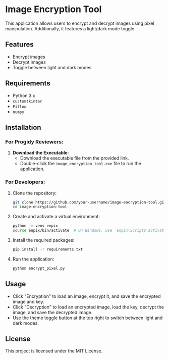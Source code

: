 # Image Encryption Tool

This application allows users to encrypt and decrypt images using pixel manipulation. Additionally, it features a light/dark mode toggle.

## Features
- Encrypt images
- Decrypt images
- Toggle between light and dark modes

## Requirements
- Python 3.x
- `customtkinter`
- `Pillow`
- `numpy`

## Installation

### For Progidy Reviewers:

1. **Download the Executable**:
   - Download the executable file from the provided link.
   - Double-click the `image_encryption_tool.exe` file to run the application.

### For Developers:

1. Clone the repository:
    ```sh
    git clone https://github.com/your-username/image-encryption-tool.git
    cd image-encryption-tool
    ```

2. Create and activate a virtual environment:
    ```sh
    python -m venv enpix
    source enpix/bin/activate  # On Windows, use `enpix\Scripts\activate`
    ```

3. Install the required packages:
    ```sh
    pip install -r requirements.txt
    ```

4. Run the application:
    ```sh
    python encrypt_pixel.py
    ```

## Usage
- Click "Encryption" to load an image, encrypt it, and save the encrypted image and key.
- Click "Decryption" to load an encrypted image, load the key, decrypt the image, and save the decrypted image.
- Use the theme toggle button at the top right to switch between light and dark modes.

## License
This project is licensed under the MIT License.
